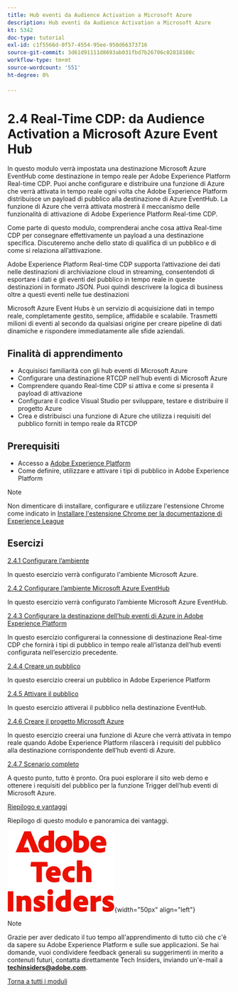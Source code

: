 ```yaml
---
title: Hub eventi da Audience Activation a Microsoft Azure
description: Hub eventi da Audience Activation a Microsoft Azure
kt: 5342
doc-type: tutorial
exl-id: c1f5566d-0f57-4554-95ee-950d66373716
source-git-commit: 3d61d91111d8693ab031fbd7b26706c02818108c
workflow-type: tm+mt
source-wordcount: '551'
ht-degree: 0%

---
```


# 2.4 Real-Time CDP: da Audience Activation a Microsoft Azure Event Hub

In questo modulo verrà impostata una destinazione Microsoft Azure EventHub come destinazione in tempo reale per Adobe Experience Platform Real-time CDP. Puoi anche configurare e distribuire una funzione di Azure che verrà attivata in tempo reale ogni volta che Adobe Experience Platform distribuisce un payload di pubblico alla destinazione di Azure EventHub. La funzione di Azure che verrà attivata mostrerà il meccanismo delle funzionalità di attivazione di Adobe Experience Platform Real-time CDP.

Come parte di questo modulo, comprenderai anche cosa attiva Real-time CDP per consegnare effettivamente un payload a una destinazione specifica. Discuteremo anche dello stato di qualifica di un pubblico e di come si relaziona all’attivazione.

Adobe Experience Platform Real-time CDP supporta l’attivazione dei dati nelle destinazioni di archiviazione cloud in streaming, consentendoti di esportare i dati e gli eventi del pubblico in tempo reale in queste destinazioni in formato JSON. Puoi quindi descrivere la logica di business oltre a questi eventi nelle tue destinazioni

Microsoft Azure Event Hubs è un servizio di acquisizione dati in tempo reale, completamente gestito, semplice, affidabile e scalabile. Trasmetti milioni di eventi al secondo da qualsiasi origine per creare pipeline di dati dinamiche e rispondere immediatamente alle sfide aziendali.

## Finalità di apprendimento

- Acquisisci familiarità con gli hub eventi di Microsoft Azure
- Configurare una destinazione RTCDP nell&#39;hub eventi di Microsoft Azure
- Comprendere quando Real-time CDP si attiva e come si presenta il payload di attivazione
- Configurare il codice Visual Studio per sviluppare, testare e distribuire il progetto Azure
- Crea e distribuisci una funzione di Azure che utilizza i requisiti del pubblico forniti in tempo reale da RTCDP

## Prerequisiti

- Accesso a [Adobe Experience Platform](https://experience.adobe.com/platform)
- Come definire, utilizzare e attivare i tipi di pubblico in Adobe Experience Platform

>[!NOTE]
>
>Non dimenticare di installare, configurare e utilizzare l&#39;estensione Chrome come indicato in [Installare l&#39;estensione Chrome per la documentazione di Experience League](../../../getting-started/gettingstarted/ex1.md)

## Esercizi

[2.4.1 Configurare l’ambiente](./ex1.md)

In questo esercizio verrà configurato l&#39;ambiente Microsoft Azure.

[2.4.2 Configurare l’ambiente Microsoft Azure EventHub](./ex2.md)

In questo esercizio verrà configurato l’ambiente Microsoft Azure EventHub.

[2.4.3 Configurare la destinazione dell’hub eventi di Azure in Adobe Experience Platform](./ex3.md)

In questo esercizio configurerai la connessione di destinazione Real-time CDP che fornirà i tipi di pubblico in tempo reale all’istanza dell’hub eventi configurata nell’esercizio precedente.

[2.4.4 Creare un pubblico](./ex4.md)

In questo esercizio creerai un pubblico in Adobe Experience Platform

[2.4.5 Attivare il pubblico](./ex5.md)

In questo esercizio attiverai il pubblico nella destinazione EventHub.

[2.4.6 Creare il progetto Microsoft Azure](./ex6.md)

In questo esercizio creerai una funzione di Azure che verrà attivata in tempo reale quando Adobe Experience Platform rilascerà i requisiti del pubblico alla destinazione corrispondente dell’hub eventi di Azure.

[2.4.7 Scenario completo](./ex7.md)

A questo punto, tutto è pronto. Ora puoi esplorare il sito web demo e ottenere i requisiti del pubblico per la funzione Trigger dell’hub eventi di Microsoft Azure.

[Riepilogo e vantaggi](./summary.md)

Riepilogo di questo modulo e panoramica dei vantaggi.

![Informazioni tecniche](./../../../../assets/images/techinsiders.png){width="50px" align="left"}

>[!NOTE]
>
>Grazie per aver dedicato il tuo tempo all&#39;apprendimento di tutto ciò che c&#39;è da sapere su Adobe Experience Platform e sulle sue applicazioni. Se hai domande, vuoi condividere feedback generali su suggerimenti in merito a contenuti futuri, contatta direttamente Tech Insiders, inviando un&#39;e-mail a **techinsiders@adobe.com**.

[Torna a tutti i moduli](./../../../../overview.md)
